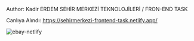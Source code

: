 Author: Kadir ERDEM
SEHİR MERKEZİ TEKNOLOJİLERİ / FRON-END TASK


Canlıya Alındı: 
https://sehirmerkezi-frontend-task.netlify.app/

![ebay-netlify](https://github.com/pave5866/SehirMerkezi-Task-Front-End/assets/49350752/26105bc9-9c1c-470e-a3b2-558284d36c27)
